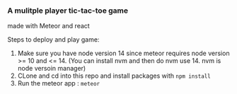 ### A mulitple player tic-tac-toe game ### 
made with Meteor and react

Steps to deploy and play game:
1. Make sure you have node version 14 since meteor requires node version >= 10 and <= 14.
    (You can install nvm and then do nvm use 14. nvm is node versoin manager)
2. CLone and cd into this repo and install packages with `npm install`
3. Run the meteor app : `meteor`
